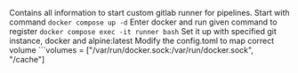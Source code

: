 Contains all information to start custom gitlab runner for pipelines.
Start with command ```docker compose up -d```
Enter docker and run given command to register ```docker compose exec -it runner bash```
Set it up with specified git instance, docker and alpine:latest
Modify the config.toml to map correct volume ```volumes = ["/var/run/docker.sock:/var/run/docker.sock", "/cache"]
